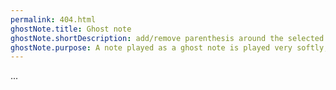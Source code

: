 ```yaml
---
permalink: 404.html
ghostNote.title: Ghost note
ghostNote.shortDescription: add/remove parenthesis around the selected note head
ghostNote.purpose: A note played as a ghost note is played very softly, almost inaudibly in order to have a rhythm effect rather than a melodic effect. The pitch is usually not perceived. 
---
```


...

